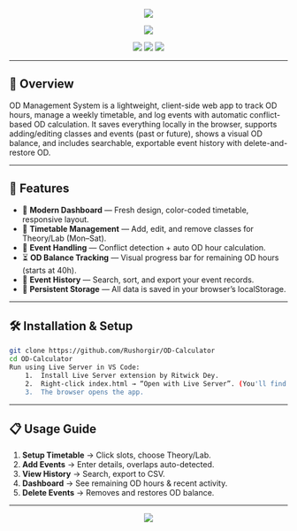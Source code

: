 <!-- Banner -->
<p align="center">
  <img src="https://capsule-render.vercel.app/api?type=waving&color=0:001F1F,100:00FFD1&height=200&section=header&text=OD%20Management%20System&fontSize=40&fontColor=00FFD1&animation=fadeIn&fontAlignY=35"/>
</p>

<!-- Typing Animation -->
<p align="center">
  <img src="https://readme-typing-svg.herokuapp.com?font=Fira+Code&size=24&pause=1000&color=00FFD1&center=true&vCenter=true&width=700&lines=Sleek+College+OD+Tracker;Interactive+and+Fully+Responsive;No+Backend+Required;Built+with+HTML+CSS+JS"/>
</p>

<p align="center">
  <img src="https://img.shields.io/badge/HTML5-E34F26?style=for-the-badge&logo=html5&logoColor=white"/>
  <img src="https://img.shields.io/badge/CSS3-1572B6?style=for-the-badge&logo=css3&logoColor=white"/>
  <img src="https://img.shields.io/badge/JavaScript-F7DF1E?style=for-the-badge&logo=javascript&logoColor=black"/>
</p>

---

## 📌 Overview
OD Management System is a lightweight, client-side web app to track OD hours, manage a weekly timetable, and log events with automatic conflict-based OD calculation. It saves everything locally in the browser, supports adding/editing classes and events (past or future), shows a visual OD balance, and includes searchable, exportable event history with delete-and-restore OD.

---

## 🚀 Features
- 🎨 **Modern Dashboard** — Fresh design, color-coded timetable, responsive layout.
- 📅 **Timetable Management** — Add, edit, and remove classes for Theory/Lab (Mon–Sat).
- 📆 **Event Handling** — Conflict detection + auto OD hour calculation.
- ⏳ **OD Balance Tracking** — Visual progress bar for remaining OD hours (starts at 40h).
- 📜 **Event History** — Search, sort, and export your event records.
- 💾 **Persistent Storage** — All data is saved in your browser’s localStorage.

---

## 🛠 Installation & Setup
```bash
git clone https://github.com/Rushorgir/OD-Calculator
cd OD-Calculator
Run using Live Server in VS Code:
	1.	Install Live Server extension by Ritwick Dey.
	2.	Right-click index.html → “Open with Live Server”. (You'll find the button at the bottom right)
	3.	The browser opens the app.
```
---

## 📋 Usage Guide
1.	**Setup Timetable** → Click slots, choose Theory/Lab.
2.	**Add Events** → Enter details, overlaps auto-detected.
3.	**View History** → Search, export to CSV.
4.	**Dashboard** → See remaining OD hours & recent activity.
5.	**Delete Events** → Removes and restores OD balance.

---

<p align="center">
  <img src="https://capsule-render.vercel.app/api?type=waving&color=0:001F1F,100:00FFD1&height=120&section=footer"/>
</p>
